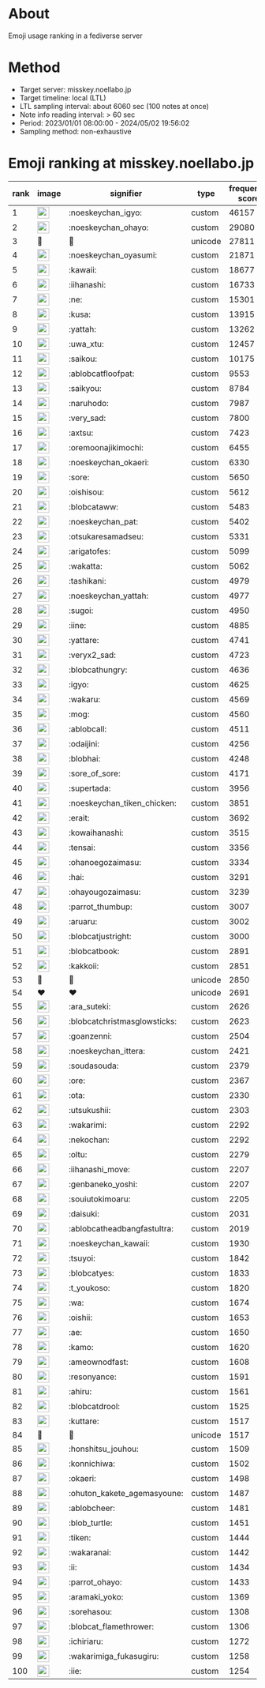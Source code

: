 # About
Emoji usage ranking in a fediverse server

# Method
- Target server: misskey.noellabo.jp
- Target timeline: local (LTL)
- LTL sampling interval: about 6060 sec (100 notes at once)
- Note info reading interval: > 60 sec
- Period: 2023/01/01 08:00:00 - 2024/05/02 19:56:02 
- Sampling method: non-exhaustive

# Emoji ranking at misskey.noellabo.jp

|rank|image|signifier|type|frequency score|
|----|----|----|----|----|
|1|<img height="24" src="https://misskey.noellabo.jp/emoji/noeskeychan_igyo.webp">|:noeskeychan_igyo:|custom|46157|
|2|<img height="24" src="https://misskey.noellabo.jp/emoji/noeskeychan_ohayo.webp">|:noeskeychan_ohayo:|custom|29080|
|3|🎉|🎉|unicode|27811|
|4|<img height="24" src="https://misskey.noellabo.jp/emoji/noeskeychan_oyasumi.webp">|:noeskeychan_oyasumi:|custom|21871|
|5|<img height="24" src="https://misskey.noellabo.jp/emoji/kawaii.webp">|:kawaii:|custom|18677|
|6|<img height="24" src="https://misskey.noellabo.jp/emoji/iihanashi.webp">|:iihanashi:|custom|16733|
|7|<img height="24" src="https://misskey.noellabo.jp/emoji/ne.webp">|:ne:|custom|15301|
|8|<img height="24" src="https://misskey.noellabo.jp/emoji/kusa.webp">|:kusa:|custom|13915|
|9|<img height="24" src="https://misskey.noellabo.jp/emoji/yattah.webp">|:yattah:|custom|13262|
|10|<img height="24" src="https://misskey.noellabo.jp/emoji/uwa_xtu.webp">|:uwa_xtu:|custom|12457|
|11|<img height="24" src="https://misskey.noellabo.jp/emoji/saikou.webp">|:saikou:|custom|10175|
|12|<img height="24" src="https://misskey.noellabo.jp/emoji/ablobcatfloofpat.webp">|:ablobcatfloofpat:|custom|9553|
|13|<img height="24" src="https://misskey.noellabo.jp/emoji/saikyou.webp">|:saikyou:|custom|8784|
|14|<img height="24" src="https://misskey.noellabo.jp/emoji/naruhodo.webp">|:naruhodo:|custom|7987|
|15|<img height="24" src="https://misskey.noellabo.jp/emoji/very_sad.webp">|:very_sad:|custom|7800|
|16|<img height="24" src="https://misskey.noellabo.jp/emoji/axtsu.webp">|:axtsu:|custom|7423|
|17|<img height="24" src="https://misskey.noellabo.jp/emoji/oremoonajikimochi.webp">|:oremoonajikimochi:|custom|6455|
|18|<img height="24" src="https://misskey.noellabo.jp/emoji/noeskeychan_okaeri.webp">|:noeskeychan_okaeri:|custom|6330|
|19|<img height="24" src="https://misskey.noellabo.jp/emoji/sore.webp">|:sore:|custom|5650|
|20|<img height="24" src="https://misskey.noellabo.jp/emoji/oishisou.webp">|:oishisou:|custom|5612|
|21|<img height="24" src="https://misskey.noellabo.jp/emoji/blobcataww.webp">|:blobcataww:|custom|5483|
|22|<img height="24" src="https://misskey.noellabo.jp/emoji/noeskeychan_pat.webp">|:noeskeychan_pat:|custom|5402|
|23|<img height="24" src="https://misskey.noellabo.jp/emoji/otsukaresamadseu.webp">|:otsukaresamadseu:|custom|5331|
|24|<img height="24" src="https://misskey.noellabo.jp/emoji/arigatofes.webp">|:arigatofes:|custom|5099|
|25|<img height="24" src="https://misskey.noellabo.jp/emoji/wakatta.webp">|:wakatta:|custom|5062|
|26|<img height="24" src="https://misskey.noellabo.jp/emoji/tashikani.webp">|:tashikani:|custom|4979|
|27|<img height="24" src="https://misskey.noellabo.jp/emoji/noeskeychan_yattah.webp">|:noeskeychan_yattah:|custom|4977|
|28|<img height="24" src="https://misskey.noellabo.jp/emoji/sugoi.webp">|:sugoi:|custom|4950|
|29|<img height="24" src="https://misskey.noellabo.jp/emoji/iine.webp">|:iine:|custom|4885|
|30|<img height="24" src="https://misskey.noellabo.jp/emoji/yattare.webp">|:yattare:|custom|4741|
|31|<img height="24" src="https://misskey.noellabo.jp/emoji/veryx2_sad.webp">|:veryx2_sad:|custom|4723|
|32|<img height="24" src="https://misskey.noellabo.jp/emoji/blobcathungry.webp">|:blobcathungry:|custom|4636|
|33|<img height="24" src="https://misskey.noellabo.jp/emoji/igyo.webp">|:igyo:|custom|4625|
|34|<img height="24" src="https://misskey.noellabo.jp/emoji/wakaru.webp">|:wakaru:|custom|4569|
|35|<img height="24" src="https://misskey.noellabo.jp/emoji/mog.webp">|:mog:|custom|4560|
|36|<img height="24" src="https://misskey.noellabo.jp/emoji/ablobcall.webp">|:ablobcall:|custom|4511|
|37|<img height="24" src="https://misskey.noellabo.jp/emoji/odaijini.webp">|:odaijini:|custom|4256|
|38|<img height="24" src="https://misskey.noellabo.jp/emoji/blobhai.webp">|:blobhai:|custom|4248|
|39|<img height="24" src="https://misskey.noellabo.jp/emoji/sore_of_sore.webp">|:sore_of_sore:|custom|4171|
|40|<img height="24" src="https://misskey.noellabo.jp/emoji/supertada.webp">|:supertada:|custom|3956|
|41|<img height="24" src="https://misskey.noellabo.jp/emoji/noeskeychan_tiken_chicken.webp">|:noeskeychan_tiken_chicken:|custom|3851|
|42|<img height="24" src="https://misskey.noellabo.jp/emoji/erait.webp">|:erait:|custom|3692|
|43|<img height="24" src="https://misskey.noellabo.jp/emoji/kowaihanashi.webp">|:kowaihanashi:|custom|3515|
|44|<img height="24" src="https://misskey.noellabo.jp/emoji/tensai.webp">|:tensai:|custom|3356|
|45|<img height="24" src="https://misskey.noellabo.jp/emoji/ohanoegozaimasu.webp">|:ohanoegozaimasu:|custom|3334|
|46|<img height="24" src="https://misskey.noellabo.jp/emoji/hai.webp">|:hai:|custom|3291|
|47|<img height="24" src="https://misskey.noellabo.jp/emoji/ohayougozaimasu.webp">|:ohayougozaimasu:|custom|3239|
|48|<img height="24" src="https://misskey.noellabo.jp/emoji/parrot_thumbup.webp">|:parrot_thumbup:|custom|3007|
|49|<img height="24" src="https://misskey.noellabo.jp/emoji/aruaru.webp">|:aruaru:|custom|3002|
|50|<img height="24" src="https://misskey.noellabo.jp/emoji/blobcatjustright.webp">|:blobcatjustright:|custom|3000|
|51|<img height="24" src="https://misskey.noellabo.jp/emoji/blobcatbook.webp">|:blobcatbook:|custom|2891|
|52|<img height="24" src="https://misskey.noellabo.jp/emoji/kakkoii.webp">|:kakkoii:|custom|2851|
|53|🍗|🍗|unicode|2850|
|54|❤|❤|unicode|2691|
|55|<img height="24" src="https://misskey.noellabo.jp/emoji/ara_suteki.webp">|:ara_suteki:|custom|2626|
|56|<img height="24" src="https://misskey.noellabo.jp/emoji/blobcatchristmasglowsticks.webp">|:blobcatchristmasglowsticks:|custom|2623|
|57|<img height="24" src="https://misskey.noellabo.jp/emoji/goanzenni.webp">|:goanzenni:|custom|2504|
|58|<img height="24" src="https://misskey.noellabo.jp/emoji/noeskeychan_ittera.webp">|:noeskeychan_ittera:|custom|2421|
|59|<img height="24" src="https://misskey.noellabo.jp/emoji/soudasouda.webp">|:soudasouda:|custom|2379|
|60|<img height="24" src="https://misskey.noellabo.jp/emoji/ore.webp">|:ore:|custom|2367|
|61|<img height="24" src="https://misskey.noellabo.jp/emoji/ota.webp">|:ota:|custom|2330|
|62|<img height="24" src="https://misskey.noellabo.jp/emoji/utsukushii.webp">|:utsukushii:|custom|2303|
|63|<img height="24" src="https://misskey.noellabo.jp/emoji/wakarimi.webp">|:wakarimi:|custom|2292|
|64|<img height="24" src="https://misskey.noellabo.jp/emoji/nekochan.webp">|:nekochan:|custom|2292|
|65|<img height="24" src="https://misskey.noellabo.jp/emoji/oltu.webp">|:oltu:|custom|2279|
|66|<img height="24" src="https://misskey.noellabo.jp/emoji/iihanashi_move.webp">|:iihanashi_move:|custom|2207|
|67|<img height="24" src="https://misskey.noellabo.jp/emoji/genbaneko_yoshi.webp">|:genbaneko_yoshi:|custom|2207|
|68|<img height="24" src="https://misskey.noellabo.jp/emoji/souiutokimoaru.webp">|:souiutokimoaru:|custom|2205|
|69|<img height="24" src="https://misskey.noellabo.jp/emoji/daisuki.webp">|:daisuki:|custom|2031|
|70|<img height="24" src="https://misskey.noellabo.jp/emoji/ablobcatheadbangfastultra.webp">|:ablobcatheadbangfastultra:|custom|2019|
|71|<img height="24" src="https://misskey.noellabo.jp/emoji/noeskeychan_kawaii.webp">|:noeskeychan_kawaii:|custom|1930|
|72|<img height="24" src="https://misskey.noellabo.jp/emoji/tsuyoi.webp">|:tsuyoi:|custom|1842|
|73|<img height="24" src="https://misskey.noellabo.jp/emoji/blobcatyes.webp">|:blobcatyes:|custom|1833|
|74|<img height="24" src="https://misskey.noellabo.jp/emoji/t_youkoso.webp">|:t_youkoso:|custom|1820|
|75|<img height="24" src="https://misskey.noellabo.jp/emoji/wa.webp">|:wa:|custom|1674|
|76|<img height="24" src="https://misskey.noellabo.jp/emoji/oishii.webp">|:oishii:|custom|1653|
|77|<img height="24" src="https://misskey.noellabo.jp/emoji/ae.webp">|:ae:|custom|1650|
|78|<img height="24" src="https://misskey.noellabo.jp/emoji/kamo.webp">|:kamo:|custom|1620|
|79|<img height="24" src="https://misskey.noellabo.jp/emoji/ameownodfast.webp">|:ameownodfast:|custom|1608|
|80|<img height="24" src="https://misskey.noellabo.jp/emoji/resonyance.webp">|:resonyance:|custom|1591|
|81|<img height="24" src="https://misskey.noellabo.jp/emoji/ahiru.webp">|:ahiru:|custom|1561|
|82|<img height="24" src="https://misskey.noellabo.jp/emoji/blobcatdrool.webp">|:blobcatdrool:|custom|1525|
|83|<img height="24" src="https://misskey.noellabo.jp/emoji/kuttare.webp">|:kuttare:|custom|1517|
|84|👀|👀|unicode|1517|
|85|<img height="24" src="https://misskey.noellabo.jp/emoji/honshitsu_jouhou.webp">|:honshitsu_jouhou:|custom|1509|
|86|<img height="24" src="https://misskey.noellabo.jp/emoji/konnichiwa.webp">|:konnichiwa:|custom|1502|
|87|<img height="24" src="https://misskey.noellabo.jp/emoji/okaeri.webp">|:okaeri:|custom|1498|
|88|<img height="24" src="https://misskey.noellabo.jp/emoji/ohuton_kakete_agemasyoune.webp">|:ohuton_kakete_agemasyoune:|custom|1487|
|89|<img height="24" src="https://misskey.noellabo.jp/emoji/ablobcheer.webp">|:ablobcheer:|custom|1481|
|90|<img height="24" src="https://misskey.noellabo.jp/emoji/blob_turtle.webp">|:blob_turtle:|custom|1451|
|91|<img height="24" src="https://misskey.noellabo.jp/emoji/tiken.webp">|:tiken:|custom|1444|
|92|<img height="24" src="https://misskey.noellabo.jp/emoji/wakaranai.webp">|:wakaranai:|custom|1442|
|93|<img height="24" src="https://misskey.noellabo.jp/emoji/ii.webp">|:ii:|custom|1434|
|94|<img height="24" src="https://misskey.noellabo.jp/emoji/parrot_ohayo.webp">|:parrot_ohayo:|custom|1433|
|95|<img height="24" src="https://misskey.noellabo.jp/emoji/aramaki_yoko.webp">|:aramaki_yoko:|custom|1369|
|96|<img height="24" src="https://misskey.noellabo.jp/emoji/sorehasou.webp">|:sorehasou:|custom|1308|
|97|<img height="24" src="https://misskey.noellabo.jp/emoji/blobcat_flamethrower.webp">|:blobcat_flamethrower:|custom|1306|
|98|<img height="24" src="https://misskey.noellabo.jp/emoji/ichiriaru.webp">|:ichiriaru:|custom|1272|
|99|<img height="24" src="https://misskey.noellabo.jp/emoji/wakarimiga_fukasugiru.webp">|:wakarimiga_fukasugiru:|custom|1258|
|100|<img height="24" src="https://misskey.noellabo.jp/emoji/iie.webp">|:iie:|custom|1254|
